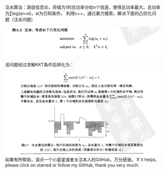 注水算法：源自信息论，将值为1的总功率分给n个信道，使得总功率最大。总功率为∑log(ai+xi)，ai为已知条件。
利用c++，通过暴力搜索，解决下面的凸优化问题（注水问题）

![image-20240223000144689](README/image-20240223000144689.png)

该问题经过求解KKT条件后转化为：

![image-20240223000305557](README/image-20240223000305557.png)
如果有所帮助，请点一个小星星或者关注本人的GitHub，万分感谢。
If it helps, please click on starred or follow my GitHub, thank you very much.
